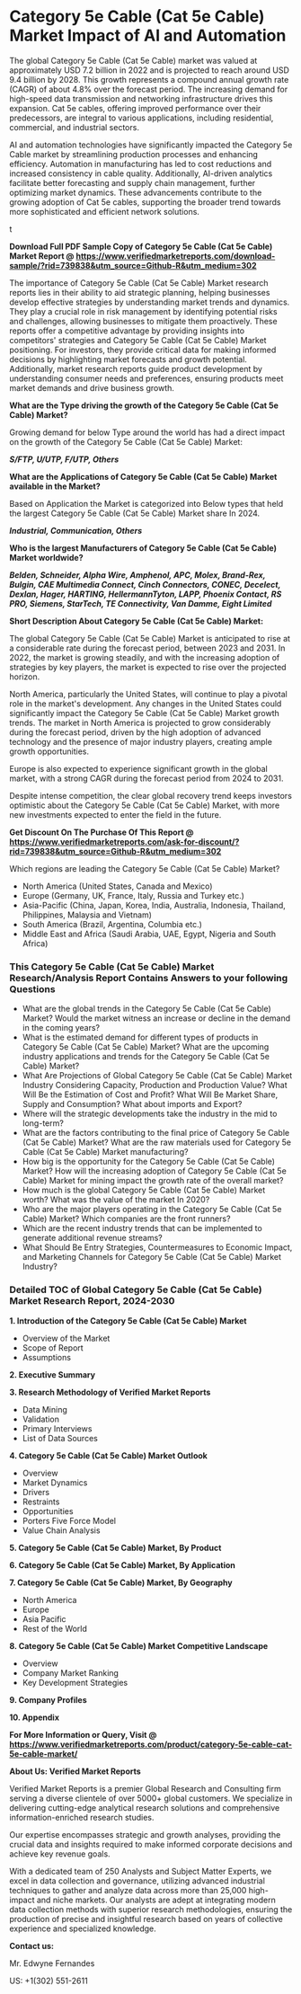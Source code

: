 <meta name="title" content="Global Category 5e Cable (Cat 5e Cable) Market Impact of AI and Automation"><meta name="description" content="The global Category 5e Cable (Cat 5e Cable) market was valued at approximately USD 7.2 billion in 2022 and is projected to reach around USD 9.4 billion by 2028. This g"><meta name="title" content="Category 5e Cable (Cat 5e Cable) Market Size, Share, Scope, Trends, Growth, Opportunities, Analysis, Forecast"><h1>Category 5e Cable (Cat 5e Cable) Market Impact of AI and Automation</h1><p>The global Category 5e Cable (Cat 5e Cable) market was valued at approximately USD 7.2 billion in 2022 and is projected to reach around USD 9.4 billion by 2028. This growth represents a compound annual growth rate (CAGR) of about 4.8% over the forecast period. The increasing demand for high-speed data transmission and networking infrastructure drives this expansion. Cat 5e cables, offering improved performance over their predecessors, are integral to various applications, including residential, commercial, and industrial sectors.</p><p>AI and automation technologies have significantly impacted the Category 5e Cable market by streamlining production processes and enhancing efficiency. Automation in manufacturing has led to cost reductions and increased consistency in cable quality. Additionally, AI-driven analytics facilitate better forecasting and supply chain management, further optimizing market dynamics. These advancements contribute to the growing adoption of Cat 5e cables, supporting the broader trend towards more sophisticated and efficient network solutions.</p>t</p><p id="" class=""><strong>Download Full PDF Sample Copy of Category 5e Cable (Cat 5e Cable) Market Report @ <a href="https://www.verifiedmarketreports.com/download-sample/?rid=739838&utm_source=Github-R&utm_medium=302" target="_blank">https://www.verifiedmarketreports.com/download-sample/?rid=739838&utm_source=Github-R&utm_medium=302</a></strong></p><p>The importance of&nbsp;Category 5e Cable (Cat 5e Cable) Market research reports lies in their ability to aid strategic planning, helping businesses develop effective strategies by understanding market trends and dynamics. They play a crucial role in risk management by identifying potential risks and challenges, allowing businesses to mitigate them proactively. These reports offer a competitive advantage by providing insights into competitors' strategies and Category 5e Cable (Cat 5e Cable) Market positioning. For investors, they provide critical data for making informed decisions by highlighting market forecasts and growth potential. Additionally, market research reports guide product development by understanding consumer needs and preferences, ensuring products meet market demands and drive business growth.</p><p><strong>What are the&nbsp;Type driving the growth of the Category 5e Cable (Cat 5e Cable) Market?</strong></p><p id="" class="">Growing demand for below Type around the world has had a direct impact on the growth of the Category 5e Cable (Cat 5e Cable) Market:</p><em><strong>S/FTP, U/UTP, F/UTP, Others</strong></em></p><strong>What are the&nbsp;Applications&nbsp;of Category 5e Cable (Cat 5e Cable) Market available in the Market?</strong></p><p id="" class="">Based on Application the Market is categorized into Below types that held the largest Category 5e Cable (Cat 5e Cable) Market share In 2024.</p><em><strong>Industrial, Communication, Others</strong></em></p><strong>Who is the largest Manufacturers of Category 5e Cable (Cat 5e Cable) Market worldwide?</strong></p><p><em><strong>Belden, Schneider, Alpha Wire, Amphenol, APC, Molex, Brand-Rex, Bulgin, CAE Multimedia Connect, Cinch Connectors, CONEC, Decelect, Dexlan, Hager, HARTING, HellermannTyton, LAPP, Phoenix Contact, RS PRO, Siemens, StarTech, TE Connectivity, Van Damme, Eight Limited</strong></em></p><p id="" class=""><strong>Short Description About Category 5e Cable (Cat 5e Cable) Market:</strong></p><p>The global Category 5e Cable (Cat 5e Cable) Market is anticipated to rise at a considerable rate during the forecast period, between 2023 and 2031. In 2022, the market is growing steadily, and with the increasing adoption of strategies by key players, the market is expected to rise over the projected horizon.</p><p>North America, particularly the United States, will continue to play a pivotal role in the market's development. Any changes in the United States could significantly impact the Category 5e Cable (Cat 5e Cable) Market growth trends. The market in North America is projected to grow considerably during the forecast period, driven by the high adoption of advanced technology and the presence of major industry players, creating ample growth opportunities.</p><p>Europe is also expected to experience significant growth in the global market, with a strong CAGR during the forecast period from 2024 to 2031.</p><p>Despite intense competition, the clear global recovery trend keeps investors optimistic about the Category 5e Cable (Cat 5e Cable) Market, with more new investments expected to enter the field in the future.</p><p id="" class=""><strong>Get Discount On The Purchase Of This Report @ <a href="https://www.verifiedmarketreports.com/ask-for-discount/?rid=739838&utm_source=Github-R&utm_medium=302" target="_blank">https://www.verifiedmarketreports.com/ask-for-discount/?rid=739838&utm_source=Github-R&utm_medium=302</a></strong></p>Which regions are leading the Category 5e Cable (Cat 5e Cable) Market?</p><ul><li>North America (United States, Canada and Mexico)</li><li>Europe (Germany, UK, France, Italy, Russia and Turkey etc.)</li><li>Asia-Pacific (China, Japan, Korea, India, Australia, Indonesia, Thailand, Philippines, Malaysia and Vietnam)</li><li>South America (Brazil, Argentina, Columbia etc.)</li><li>Middle East and Africa (Saudi Arabia, UAE, Egypt, Nigeria and South Africa)</li></ul><h3 id="" class="">This Category 5e Cable (Cat 5e Cable) Market Research/Analysis Report Contains Answers to your following Questions</h3><ul><li>What are the global trends in the Category 5e Cable (Cat 5e Cable) Market? Would the market witness an increase or decline in the demand in the coming years?</li><li>What is the estimated demand for different types of products in Category 5e Cable (Cat 5e Cable) Market? What are the upcoming industry applications and trends for the Category 5e Cable (Cat 5e Cable) Market?</li><li>What Are Projections of Global Category 5e Cable (Cat 5e Cable) Market Industry Considering Capacity, Production and Production Value? What Will Be the Estimation of Cost and Profit? What Will Be Market Share, Supply and Consumption? What about imports and Export?</li><li>Where will the strategic developments take the industry in the mid to long-term?</li><li>What are the factors contributing to the final price of Category 5e Cable (Cat 5e Cable) Market? What are the raw materials used for Category 5e Cable (Cat 5e Cable) Market manufacturing?</li><li>How big is the opportunity for the Category 5e Cable (Cat 5e Cable) Market? How will the increasing adoption of Category 5e Cable (Cat 5e Cable) Market for mining impact the growth rate of the overall market?</li><li>How much is the global Category 5e Cable (Cat 5e Cable) Market worth? What was the value of the market In 2020?</li><li>Who are the major players operating in the Category 5e Cable (Cat 5e Cable) Market? Which companies are the front runners?</li><li>Which are the recent industry trends that can be implemented to generate additional revenue streams?</li><li>What Should Be Entry Strategies, Countermeasures to Economic Impact, and Marketing Channels for Category 5e Cable (Cat 5e Cable) Market Industry?</li></ul><h3 id="" class="">Detailed TOC of Global Category 5e Cable (Cat 5e Cable) Market Research Report, 2024-2030</h3><p id="" class=""><strong>1. Introduction of the Category 5e Cable (Cat 5e Cable) Market</strong></p><ul><li>Overview of the Market</li><li>Scope of Report</li><li>Assumptions</li></ul><p id="" class=""><strong>2. Executive Summary</strong></p><p id="" class=""><strong>3. Research Methodology of Verified Market Reports</strong></p><ul><li>Data Mining</li><li>Validation</li><li>Primary Interviews</li><li>List of Data Sources</li></ul><p id="" class=""><strong>4. Category 5e Cable (Cat 5e Cable) Market Outlook</strong></p><ul><li>Overview</li><li>Market Dynamics</li><li>Drivers</li><li>Restraints</li><li>Opportunities</li><li>Porters Five Force Model</li><li>Value Chain Analysis</li></ul><p id="" class=""><strong>5. Category 5e Cable (Cat 5e Cable) Market, By Product</strong></p><p id="" class=""><strong>6. Category 5e Cable (Cat 5e Cable) Market, By Application</strong></p><p id="" class=""><strong>7. Category 5e Cable (Cat 5e Cable) Market, By Geography</strong></p><ul><li>North America</li><li>Europe</li><li>Asia Pacific</li><li>Rest of the World</li></ul><p id="" class=""><strong>8. Category 5e Cable (Cat 5e Cable) Market Competitive Landscape</strong></p><ul><li>Overview</li><li>Company Market Ranking</li><li>Key Development Strategies</li></ul><p id="" class=""><strong>9. Company Profiles</strong></p><p id="" class=""><strong>10. Appendix</strong></p><p id="" class=""><strong>For More Information or Query, Visit @ <a href="https://www.verifiedmarketreports.com/product/category-5e-cable-cat-5e-cable-market/" target="_blank">https://www.verifiedmarketreports.com/product/category-5e-cable-cat-5e-cable-market/</a></strong></p><p id="" class=""><strong>About Us: Verified Market Reports</strong></p><p id="" class="">Verified Market Reports is a premier Global Research and Consulting firm serving a diverse clientele of over 5000+ global customers. We specialize in delivering cutting-edge analytical research solutions and comprehensive information-enriched research studies.</p><p id="" class="">Our expertise encompasses strategic and growth analyses, providing the crucial data and insights required to make informed corporate decisions and achieve key revenue goals.</p><p id="" class="">With a dedicated team of 250 Analysts and Subject Matter Experts, we excel in data collection and governance, utilizing advanced industrial techniques to gather and analyze data across more than 25,000 high-impact and niche markets. Our analysts are adept at integrating modern data collection methods with superior research methodologies, ensuring the production of precise and insightful research based on years of collective experience and specialized knowledge.</p><p id="" class=""><strong>Contact us:</strong></p><p id="" class="">Mr. Edwyne Fernandes</p><p id="" class="">US: +1(302) 551-2611</p>